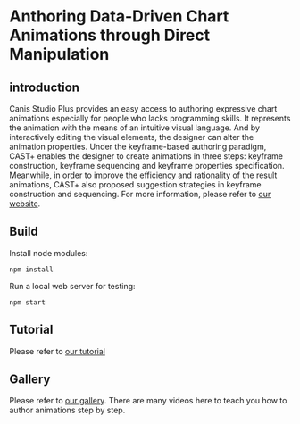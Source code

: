 # Anthoring Data-Driven Chart Animations through Direct Manipulation

introduction
----
Canis Studio Plus provides an easy access to authoring expressive chart animations especially for people who lacks programming skills. It represents the animation with the means of an intuitive visual language. And by interactively editing the visual elements, the designer can alter the animation properties. Under the keyframe-based authoring paradigm, CAST+ enables the designer to create animations in three steps: keyframe construction, keyframe sequencing and keyframe properties specification. Meanwhile, in order to improve the efficiency and rationality of the result animations, CAST+ also proposed suggestion strategies in keyframe construction and sequencing. For more information, please refer to  <a href="https://canisstudio.github.io/CASTPlus" title="title">our website</a>.

Build 
----

Install node modules:
```
npm install
```
Run a local web server for testing:
```
npm start
```

Tutorial
----
Please refer to <a href="https://canisstudio.github.io/CASTPlus/#/tutorial" title="title">our tutorial</a>

Gallery
----
Please refer to <a href="https://canisstudio.github.io/CASTPlus/#/gallery" title="title">our gallery</a>. There are many videos here to teach you how to author animations step by step.